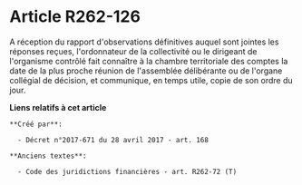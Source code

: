 # Article R262-126

A réception du rapport d'observations définitives auquel sont jointes les réponses reçues, l'ordonnateur de la collectivité
ou le dirigeant de l'organisme contrôlé fait connaître à la chambre territoriale des comptes la date de la plus proche
réunion de l'assemblée délibérante ou de l'organe collégial de décision, et communique, en temps utile, copie de son ordre du
jour.

**Liens relatifs à cet article**

	**Créé par**:

	  - Décret n°2017-671 du 28 avril 2017 - art. 168

	**Anciens textes**:

	  - Code des juridictions financières - art. R262-72 (T)
